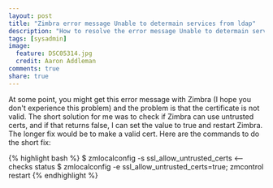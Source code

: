 ```yaml
---
layout: post
title: "Zimbra error message Unable to determain services from ldap"
description: "How to resolve the error message Unable to determain services from ldap"
tags: [sysadmin]
image:
  feature: DSC05314.jpg
  credit: Aaron Addleman
comments: true
share: true
---
```


At some point, you might get this error message with Zimbra (I hope you don't experience this problem) and the problem is that the certificate is not valid. The short solution for me was to check if Zimbra can use untrusted certs, and if that returns false, I can set the value to true and restart Zimbra. The longer fix would be to make a valid cert. Here are the commands to do the short fix:

{% highlight bash %}
$ zmlocalconfig -s ssl_allow_untrusted_certs <-- checks status
$ zmlocalconfig -e ssl_allow_untrusted_certs=true; zmcontrol restart
{% endhighlight %}

